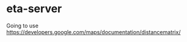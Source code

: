 eta-server
==========


Going to use https://developers.google.com/maps/documentation/distancematrix/
